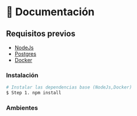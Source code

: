# 📝 Documentación

## Requisitos previos

- [NodeJs](https://nodejs.org/en/)
- [Postgres](https://docs.docker.com/engine/install/) 
- [Docker](https://docs.docker.com/engine/install/) 

  
### Instalación

```bash
# Instalar las dependencias base (NodeJs,Docker)
$ Step 1. npm install
```

### Ambientes